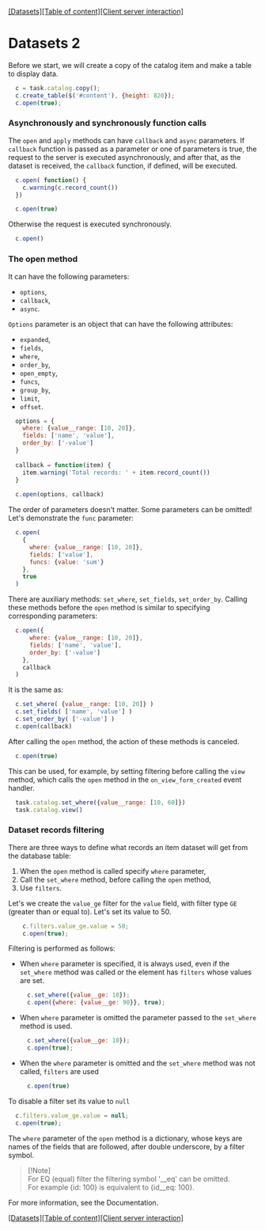 [[Datasets]](datasets.md)[[Table of content]](index.md)[[Client server interaction]](client-server.md)

# Datasets 2

Before we start, we will create a copy of the catalog item and make a table to 
display data.

```javascript
  c = task.catalog.copy();
  c.create_table($('#content'), {height: 820});
  c.open(true);
```

### Asynchronously and synchronously function calls

The `open` and `apply` methods can have `callback` and `async` parameters. If `callback` function is passed as a parameter or one of parameters is true, the request to the server is executed asynchronously, and after that, as the dataset is received, the `callback` function, if defined, will be executed.

```javascript
  c.open( function() { 
    c.warning(c.record_count()) 
  })

  c.open(true)
```

Otherwise the request is executed synchronously.

```javascript
  c.open()
```

### The open method

It can have the following parameters: 
- `options`, 
- `callback`, 
- `async`.

`Options` parameter is an object that can have the following attributes:
- `expanded`, 
- `fields`, 
- `where`, 
- `order_by`, 
- `open_empty`, 
- `funcs`, 
- `group_by`, 
- `limit`, 
- `offset`.

```javascript
  options = {
    where: {value__range: [10, 20]},
    fields: ['name', 'value'],
    order_by: ['-value']
  }
  
  callback = function(item) {
    item.warning('Total records: ' + item.record_count())
  }
  
  c.open(options, callback)
```

The order of parameters doesn't matter. Some parameters can be omitted!
Let's demonstrate the `func` parameter:

```javascript
  c.open(
    {
      where: {value__range: [10, 20]},
      fields: ['value'],
      funcs: {value: 'sum'}
    },
    true
  )
```

There are auxiliary methods: `set_where`, `set_fields`, `set_order_by`. Calling 
these methods before the `open` method is similar to specifying corresponding parameters:

```javascript
  c.open({
      where: {value__range: [10, 20]},
      fields: ['name', 'value'],
      order_by: ['-value']
    },
    callback
  )
```

It is the same as:

```javascript
  c.set_where( {value__range: [10, 20]} )
  c.set_fields( ['name', 'value'] )
  c.set_order_by( ['-value'] )
  c.open(callback)
```

After calling the `open` method, the action of these methods is canceled.

```javascript
  c.open(true)
```

This can be used, for example, by setting filtering before calling the `view` method, which calls the `open` method in the `on_view_form_created` event handler.

```javascript
  task.catalog.set_where({value__range: [10, 60]})
  task.catalog.view()
```

### Dataset records filtering

There are three ways to define what records an item dataset will get from the database table:

1. When the `open` method is called specify `where` parameter, 
2. Call the `set_where` method, before calling the `open` method, 
3. Use `filters`.

Let's we create the `value_ge` filter for the `value` field, with filter type `GE` (greater than or equal to). Let's set its value to 50.

```javascript
    c.filters.value_ge.value = 50;
    c.open(true);
```

Filtering is performed as follows:

* When `where` parameter is specified, it is always used, even if the `set_where` 
  method was called or the element has `filters` whose values are set.

  ```javascript
    c.set_where({value__ge: 10});
    c.open({where: {value__ge: 90}}, true);
  ```

* When `where` parameter is omitted the parameter passed to the `set_where` method
  is used.

  ```javascript
    c.set_where({value__ge: 10});
    c.open(true);
  ```

* When the `where` parameter is omitted and the `set_where` method was not called, `filters` are used

  ```javascript
    c.open(true)
  ```

To disable a filter set its value to `null`

```javascript
  c.filters.value_ge.value = null;
  c.open(true);
```

The `where` parameter of the `open` method is a dictionary, whose keys are names 
of the fields that are followed, after double underscore, by a filter symbol.

> [!Note]</br>
> For EQ (equal) filter the filtering symbol '__eq' can be omitted. </br>
> For example {id: 100} is equivalent to {id__eq: 100}.

For more information, see the Documentation.

[[Datasets]](datasets.md)[[Table of content]](index.md)[[Client server interaction]](client-server.md)